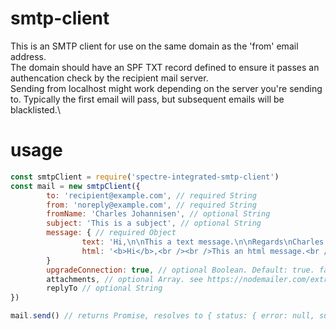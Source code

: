 # smtp-client
This is an SMTP client for use on the same domain as the 'from' email address.\
The domain should have an SPF TXT record defined to ensure it passes an authencation check by the recipient mail server.\
Sending from localhost might work depending on the server you're sending to. Typically the first email will pass, but subsequent emails will be blacklisted.\

# usage
```js
const smtpClient = require('spectre-integrated-smtp-client')
const mail = new smtpClient({
        to: 'recipient@example.com', // required String
        from: 'noreply@example.com', // required String
        fromName: 'Charles Johannisen', // optional String
        subject: 'This is a subject', // optional String
        message: { // required Object
                text: 'Hi,\n\nThis a text message.\n\nRegards\nCharles',  // optional String
                html: '<b>Hi</b>,<br /><br />This an html message.<br /><br />Regards<br />Charles' // optional String
        }
        upgradeConnection: true, // optional Boolean. Default: true. false will not (attempt to) upgrade the connection to TLS
        attachments, // optional Array. see https://nodemailer.com/extras/mailcomposer/#attachments 
        replyTo // optional String
})

mail.send() // returns Promise, resolves to { status: { error: null, success: true } }
```
